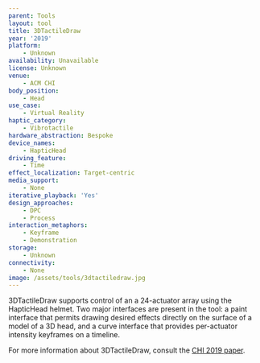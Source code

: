 ```yaml
---
parent: Tools
layout: tool
title: 3DTactileDraw
year: '2019'
platform:
    - Unknown
availability: Unavailable
license: Unknown
venue:
    - ACM CHI
body_position:
    - Head
use_case:
    - Virtual Reality
haptic_category:
    - Vibrotactile
hardware_abstraction: Bespoke
device_names:
    - HapticHead
driving_feature:
    - Time
effect_localization: Target-centric
media_support:
    - None
iterative_playback: 'Yes'
design_approaches:
    - DPC
    - Process
interaction_metaphors:
    - Keyframe
    - Demonstration
storage:
    - Unknown
connectivity:
    - None
image: /assets/tools/3dtactiledraw.jpg
---
```

3DTactileDraw supports control of an a 24-actuator array using the HapticHead helmet.
Two major interfaces are present in the tool: a paint interface that permits drawing desired effects directly on the surface of a model of a 3D head, and a curve interface that provides per-actuator intensity keyframes on a timeline.

For more information about 3DTactileDraw, consult the [CHI 2019 paper](https://doi.org/10.1145/3290607.3313030).
